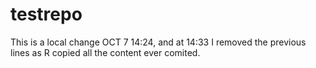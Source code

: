 # testrepo
This is a local change OCT 7 14:24, and at 14:33 I removed the previous lines as R copied all the content ever comited.
